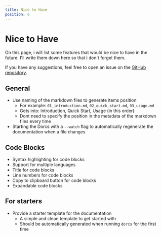 ```yaml
---
title: Nice to Have
position: 6
---
```


# Nice to Have

On this page, i will list some features that would be nice to have in the future. I'll write them down here so that i don't forget them. 


If you have any suggestions, feel free to open an issue on the [GitHub repository](https://github.com/padi2312/dorcs).

## General

- Use naming of the markdown files to generate items position
  - For example: `01_introduction.md`, `02_quick_start.md`, `03_usage.md`
  - Gets into: Introduction, Quick Start, Usage (in this order)
  - Dont need to specify the position in the metadata of the markdown files every time
- Starting the Dorcs with a `--watch` flag to automatically regenerate the documentation when a file changes

## Code Blocks

- Syntax highlighting for code blocks
- Support for multiple languages
- Title for code blocks
- Line numbers for code blocks
- Copy to clipboard button for code blocks
- Expandable code blocks

## For starters

- Provide a starter template for the documentation
  - A simple and clean template to get started with
  - Should be automatically generated when running `dorcs` for the first time
